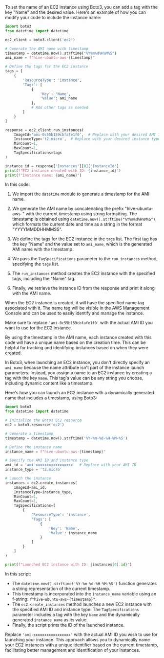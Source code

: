 To set the name of an EC2 instance using Boto3, you can add a tag with the key "Name" and the desired value. Here's an example of how you can modify your code to include the instance name:

```python
import boto3
from datetime import datetime

ec2_client = boto3.client('ec2')

# Generate the AMI name with timestamp
timestamp = datetime.now().strftime("%Y%m%d%H%M%S")
ami_name = f"hive-ubuntu-aws-{timestamp}"

# Define the tags for the EC2 instance
tags = [
    {
        'ResourceType': 'instance',
        'Tags': [
            {
                'Key': 'Name',
                'Value': ami_name
            },
            # Add other tags as needed
        ]
    }
]

response = ec2_client.run_instances(
    ImageId='ami-0c55b159cbfafe1f0',  # Replace with your desired AMI ID
    InstanceType='t2.micro',  # Replace with your desired instance type
    MinCount=1,
    MaxCount=1,
    TagSpecifications=tags
)

instance_id = response['Instances'][0]['InstanceId']
print(f"EC2 instance created with ID: {instance_id}")
print(f"Instance name: {ami_name}")
```

In this code:

1. We import the `datetime` module to generate a timestamp for the AMI name.

2. We generate the AMI name by concatenating the prefix "hive-ubuntu-aws-" with the current timestamp using string formatting. The timestamp is obtained using `datetime.now().strftime("%Y%m%d%H%M%S")`, which formats the current date and time as a string in the format "YYYYMMDDHHMMSS".

3. We define the tags for the EC2 instance in the `tags` list. The first tag has the key "Name" and the value set to `ami_name`, which is the generated AMI name with the timestamp.

4. We pass the `TagSpecifications` parameter to the `run_instances` method, specifying the `tags` list.

5. The `run_instances` method creates the EC2 instance with the specified tags, including the "Name" tag.

6. Finally, we retrieve the instance ID from the response and print it along with the AMI name.

When the EC2 instance is created, it will have the specified name tag associated with it. The name tag will be visible in the AWS Management Console and can be used to easily identify and manage the instance.

Make sure to replace `'ami-0c55b159cbfafe1f0'` with the actual AMI ID you want to use for the EC2 instance.

By using the timestamp in the AMI name, each instance created with this code will have a unique name based on the creation time. This can be helpful for tracking and identifying instances based on when they were created.

In Boto3, when launching an EC2 instance, you don't directly specify an `ami_name` because the name attribute isn't part of the instance launch parameters. Instead, you assign a name to an EC2 instance by creating a tag with the key `Name`. This tag's value can be any string you choose, including dynamic content like a timestamp.

Here's how you can launch an EC2 instance with a dynamically generated name that includes a timestamp, using Boto3:

```python
import boto3
from datetime import datetime

# Initialize the Boto3 EC2 resource
ec2 = boto3.resource('ec2')

# Generate a timestamp
timestamp = datetime.now().strftime('%Y-%m-%d-%H-%M-%S')

# Define the instance name
instance_name = f"hive-ubuntu-aws-{timestamp}"

# Specify the AMI ID and instance type
ami_id = 'ami-xxxxxxxxxxxxxxxxx'  # Replace with your AMI ID
instance_type = 't2.micro'

# Launch the instance
instances = ec2.create_instances(
    ImageId=ami_id,
    InstanceType=instance_type,
    MinCount=1,
    MaxCount=1,
    TagSpecifications=[
        {
            'ResourceType': 'instance',
            'Tags': [
                {
                    'Key': 'Name',
                    'Value': instance_name
                }
            ]
        }
    ]
)

print(f"Launched EC2 instance with ID: {instances[0].id}")
```

In this script:
- The `datetime.now().strftime('%Y-%m-%d-%H-%M-%S')` function generates a string representation of the current timestamp.
- This timestamp is incorporated into the `instance_name` variable using an f-string: `f"hive-ubuntu-aws-{timestamp}"`.
- The `ec2.create_instances` method launches a new EC2 instance with the specified AMI ID and instance type. The `TagSpecifications` parameter includes a tag with the key `Name` and the dynamically generated `instance_name` as its value.
- Finally, the script prints the ID of the launched instance.

Replace `'ami-xxxxxxxxxxxxxxxxx'` with the actual AMI ID you wish to use for launching your instance. This approach allows you to dynamically name your EC2 instances with a unique identifier based on the current timestamp, facilitating better management and identification of your instances.

